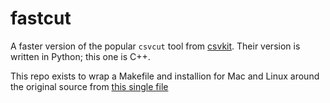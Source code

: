 # fastcut

A faster version of the popular `csvcut` tool from 
[csvkit](https://github.com/wireservice/csvkit). Their version is
written in Python; this one is C++.

This repo exists to wrap a Makefile and installion for Mac and Linux
around the original source from [this single file](https://github.com/Tenchumaru/home/blob/master/src/csvcut.cc)

